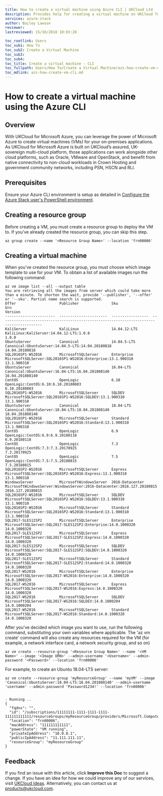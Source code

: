 ```yaml
---
title: How to create a virtual machine using Azure CLI | UKCloud Ltd
description: Provides help for creating a virtual machine on UKCloud for Microsoft Azure using Azure CLI
services: azure-stack
author: Bailey Lawson
reviewer:
lastreviewed: 15/10/2018 10:03:28

toc_rootlink: Users
toc_sub1: How To
toc_sub2: Create a Virtual Machine
toc_sub3:
toc_sub4:
toc_title: Create a virtual machine - CLI
toc_fullpath: Users/How To/Create a Virtual Machine/azs-how-create-vm-cli.md
toc_mdlink: azs-how-create-vm-cli.md
---
```


# How to create a virtual machine using the Azure CLI

## Overview

With UKCloud for Microsoft Azure, you can leverage the power of Microsoft Azure to create virtual machines (VMs) for your on-premises applications.
As UKCloud for Microsoft Azure is built on UKCloud’s assured, UK-sovereign multi-cloud platform, those applications can work alongside other cloud platforms, such as Oracle,
VMware and OpenStack, and benefit from native connectivity to non-cloud workloads in Crown Hosting and government community networks, including PSN, HSCN and RLI.

## Prerequisites

Ensure your Azure CLI environment is setup as detailed in [Configure the Azure Stack user's PowerShell environment](azs-how-configure-cli.md).

## Creating a resource group

Before creating a VM, you must create a resource group to deploy the VM to. If you've already created the resource group, you can skip this step.

```azurecli
az group create --name '<Resource Group Name>' --location 'frn00006'
```

## Creating a virtual machine

When you've created the resource group, you must choose which image template to use for your VM. To obtain a list of available images run the following command:

```azurecli
az vm image list --all --output table
You are retrieving all the images from server which could take more than a minute. To shorten the wait, provide '--publisher', '--offer' or '--sku'. Partial name search is supported.
Offer                    Publisher               Sku                Urn                                                                      Version
-----------------------  ----------------------  -----------------  -----------------------------------------------------------------------  -----------------
KaliServer               KaliLinux               14.04.12-LTS       KaliLinux:KaliServer:14.04.12-LTS:1.0.0                                  1.0.0
UbuntuServer             Canonical               14.04.5-LTS        Canonical:UbuntuServer:14.04.5-LTS:14.04.20180818                        14.04.20180818
SQL2016SP1-WS2016        MicrosoftSQLServer      Enterprise         MicrosoftSQLServer:SQL2016SP1-WS2016:Enterprise:13.1.900310              13.1.900310
UbuntuServer             Canonical               16.04-LTS          Canonical:UbuntuServer:16.04-LTS:16.04.201808140                         16.04.201808140
CentOS                   OpenLogic               6.10               OpenLogic:CentOS:6.10:6.10.20180803                                      6.10.20180803
SQL2016SP1-WS2016        MicrosoftSQLServer      SQLDEV             MicrosoftSQLServer:SQL2016SP1-WS2016:SQLDEV:13.1.900310                  13.1.900310
UbuntuServer             Canonical               18.04-LTS          Canonical:UbuntuServer:18.04-LTS:18.04.201808140                         18.04.201808140
SQL2016SP1-WS2016        MicrosoftSQLServer      Standard           MicrosoftSQLServer:SQL2016SP1-WS2016:Standard:13.1.900310                13.1.900310
CentOS                   OpenLogic               6.9                OpenLogic:CentOS:6.9:6.9.20180118                                        6.9.20180118
CentOS                   OpenLogic               7.3                OpenLogic:CentOS:7.3:7.3.20170925                                        7.3.20170925
CentOS                   OpenLogic               7.5                OpenLogic:CentOS:7.5:7.5.20180815                                        7.5.20180815
SQL2016SP2-WS2016        MicrosoftSQLServer      Express            MicrosoftSQLServer:SQL2016SP2-WS2016:Express:13.1.900310                 13.1.900310
WindowsServer            MicrosoftWindowsServer  2016-Datacenter    MicrosoftWindowsServer:WindowsServer:2016-Datacenter:2016.127.20180815   2016.127.20180815
SQL2016SP2-WS2016        MicrosoftSQLServer      SQLDEV             MicrosoftSQLServer:SQL2016SP2-WS2016:SQLDEV:13.1.900310                  13.1.900310
SQL2016SP2-WS2016        MicrosoftSQLServer      Standard           MicrosoftSQLServer:SQL2016SP2-WS2016:Standard:13.1.900310                13.1.900310
SQL2017-SLES12SP2        MicrosoftSQLServer      Enterprise         MicrosoftSQLServer:SQL2017-SLES12SP2:Enterprise:14.0.1000320             14.0.1000320
SQL2017-SLES12SP2        MicrosoftSQLServer      Express            MicrosoftSQLServer:SQL2017-SLES12SP2:Express:14.0.1000320                14.0.1000320
SQL2017-SLES12SP2        MicrosoftSQLServer      SQLDEV             MicrosoftSQLServer:SQL2017-SLES12SP2:SQLDEV:14.0.1000320                 14.0.1000320
SQL2017-SLES12SP2        MicrosoftSQLServer      Standard           MicrosoftSQLServer:SQL2017-SLES12SP2:Standard:14.0.1000320               14.0.1000320
SQL2017-WS2016           MicrosoftSQLServer      Enterprise         MicrosoftSQLServer:SQL2017-WS2016:Enterprise:14.0.1000320                14.0.1000320
SQL2017-WS2016           MicrosoftSQLServer      Express            MicrosoftSQLServer:SQL2017-WS2016:Express:14.0.1000320                   14.0.1000320
SQL2017-WS2016           MicrosoftSQLServer      SQLDEV             MicrosoftSQLServer:SQL2017-WS2016:SQLDEV:14.0.1000204                    14.0.1000204
SQL2017-WS2016           MicrosoftSQLServer      Standard           MicrosoftSQLServer:SQL2017-WS2016:Standard:14.0.1000320                  14.0.1000320
```

After you've decided which image you want to use, run the following command, substituting your own variables where applicable. The 'az vm create' command will also create any resources required for the VM (for example, a network interface card, a network security group, and so on)

```azurecli
az vm create --resource-group '<Resource Group Name>' --name '<VM Name>' --image '<Image URN>' --admin-username '<Username>' --admin-password '<Password>' --location 'frn00006'
```

For example, to create an Ubuntu 18.04-LTS server:

```azurecli
az vm create --resource-group 'myResourceGroup' --name 'myVM' --image 'Canonical:UbuntuServer:18.04-LTS:18.04.201808140' --admin-username 'username' --admin-password 'Password1234!' --location 'frn00006'


- Running ..
{
  "fqdns": "",
  "id": "/subscriptions/11111111-1111-1111-1111-111111111111/resourceGroups/myResourceGroup/providers/Microsoft.Compute/virtualMachines/myVM",
  "location": "frn00006",
  "macAddress": "111111111111",
  "powerState": "VM running",
  "privateIpAddress": "10.0.0.1",
  "publicIpAddress": "11.111.111.11",
  "resourceGroup": "myResourceGroup"
}
```

## Feedback

If you find an issue with this article, click **Improve this Doc** to suggest a change. If you have an idea for how we could improve any of our services, visit [UKCloud Ideas](https://ideas.ukcloud.com). Alternatively, you can contact us at <products@ukcloud.com>.
